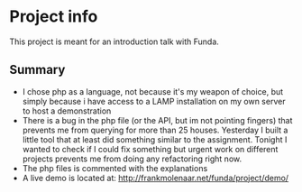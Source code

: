 Project info
==============
This project is meant for an introduction talk with Funda.

Summary
--------------
- I chose php as a language, not because it's my weapon of choice, but simply because i have access to a LAMP installation on my own server to host a demonstration
- There is a bug in the php file (or the API, but im not pointing fingers) that prevents me from querying for more than 25 houses. Yesterday I built a little tool that at least did something similar to the assignment. Tonight I wanted to check if I could fix something but urgent work on different projects prevents me from doing any refactoring right now.
- The php files is commented with the explanations 
- A live demo is located at: http://frankmolenaar.net/funda/project/demo/